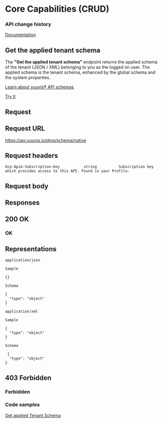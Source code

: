 # Core Capabilities (CRUD)

### API change history

[Documentation](https://yuuvis.io/how-to)


## Get the applied tenant schema

The **"Get the applied tenant schema"** endpoint returns the applied schema of the tenant (JSON / XML) belonging to you as the logged on user. The applied schema is the tenant schema, enhanced by the global schema and the system properties.

[Learn about yuuvis® API schemas](https://yuuvis.io/how-to/schema)

[Try It](https://yuuvis.io/docs/services/yuuvis-dms-core/operations/get-dms-schema-native/console)

## Request

## Request URL

https://api.yuuvis.io/dms/schema/native


## Request headers

```
Ocp-Apim-Subscription-Key           string          Subscription key which provides access to this API. Found in your Profile.
```

## Request body

## Responses

## 200 OK

### OK


## Representations

`application/json`

```
Sample

{}

Schema

{
  "type": "object"
}
```

`application/xml`

```
Sample

{
  "type": "object"
}

Schema

 {
  "type": "object"
}

```

## 403 Forbidden

### Forbidden

### Code samples

[Get applied Tenant Schema](./Get-Tenant-Schema-Applied.html)